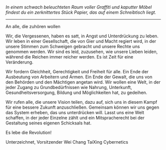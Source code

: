 _In einem schwach beleuchteten Raum voller Graffiti und kaputter Möbel findest du ein zerknittertes Stück Papier, das auf einem Schreibtisch liegt._

---

An alle, die zuhören wollen

Wir, die Vergessenen, haben es satt, in Angst und Unterdrückung zu leben. Wir leben in einer Gesellschaft, die von Gier und Macht regiert wird, in der unsere Stimmen zum Schweigen gebracht und unsere Rechte uns genommen werden. Wir sind es leid, zuzusehen, wie unsere Lieben leiden, während die Reichen immer reicher werden. Es ist Zeit für eine Veränderung.

Wir fordern Gleichheit, Gerechtigkeit und Freiheit für alle. Ein Ende der Ausbeutung von Arbeitern und Armen. Ein Ende der Gewalt, die uns von den Behörden und den Mächtigen angetan wird. Wir wollen eine Welt, in der jeder Zugang zu Grundbedürfnissen wie Nahrung, Unterkunft, Gesundheitsversorgung, Bildung und Möglichkeiten hat, zu gedeihen.

Wir rufen alle, die unsere Vision teilen, dazu auf, sich uns in diesem Kampf für eine bessere Zukunft anzuschließen. Gemeinsam können wir uns gegen das System erheben, das uns unterdrücken will. Lasst uns eine Welt schaffen, in der jeder Einzelne zählt und ein Mitspracherecht bei der Gestaltung seines eigenen Schicksals hat.

Es lebe die Revolution!

Unterzeichnet,
Vorsitzender Wei Chang
TaiXing Cybernetics
